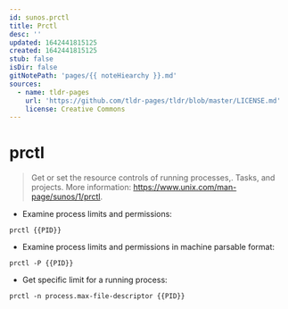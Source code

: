 ```yaml
---
id: sunos.prctl
title: Prctl
desc: ''
updated: 1642441815125
created: 1642441815125
stub: false
isDir: false
gitNotePath: 'pages/{{ noteHiearchy }}.md'
sources:
  - name: tldr-pages
    url: 'https://github.com/tldr-pages/tldr/blob/master/LICENSE.md'
    license: Creative Commons
---
```

# prctl

> Get or set the resource controls of running processes,.
> Tasks, and projects.
> More information: <https://www.unix.com/man-page/sunos/1/prctl>.

- Examine process limits and permissions:

`prctl {{PID}}`

- Examine process limits and permissions in machine parsable format:

`prctl -P {{PID}}`

- Get specific limit for a running process:

`prctl -n process.max-file-descriptor {{PID}}`

